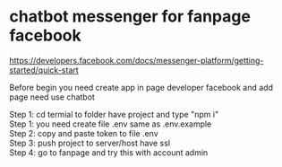 # chatbot messenger for fanpage facebook
https://developers.facebook.com/docs/messenger-platform/getting-started/quick-start <br>

Before begin you need create app in page developer facebook and add page need use chatbot <br>

Step 1: cd termial to folder have project and type "npm i"<br>
Step 1: you need  create file .env same as .env.example <br>
Step 2: copy and paste token to file .env <br>
Step 3: push project to server/host have ssl <br>
Step 4: go to fanpage and try this with account admin <br>

